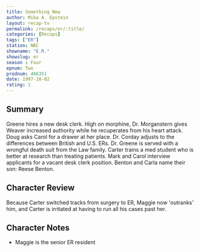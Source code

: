 ```yaml
---
title: Something New
author: Mika A. Epstein
layout: recap-tv
permalink: /recaps/er/:title/
categories: [Recaps]
tags: ["ER"]
station: NBC
showname: "E.R."
showslug: er
season : Four  
epnum: Two  
prodnum: 466351    
date: 1997-10-02
rating: 1  
---
```


## Summary  
  
Greene hires a new desk clerk. High on morphine, Dr. Morganstern gives Weaver increased authority while he recuperates from his heart attack. Doug asks Carol for a drawer at her place. Dr. Corday adjusts to the differences between British and U.S. ERs. Dr. Greene is served with a wrongful death suit from the Law family. Carter trains a med student who is better at research than treating patients. Mark and Carol interview applicants for a vacant desk clerk position. Benton and Carla name their son: Reese Benton.

## Character Review  
  
Because Carter switched tracks from surgery to ER, Maggie now 'outranks' him, and Carter is irritated at having to run all his cases past her.

## Character Notes  
  
* Maggie is the senior ER resident